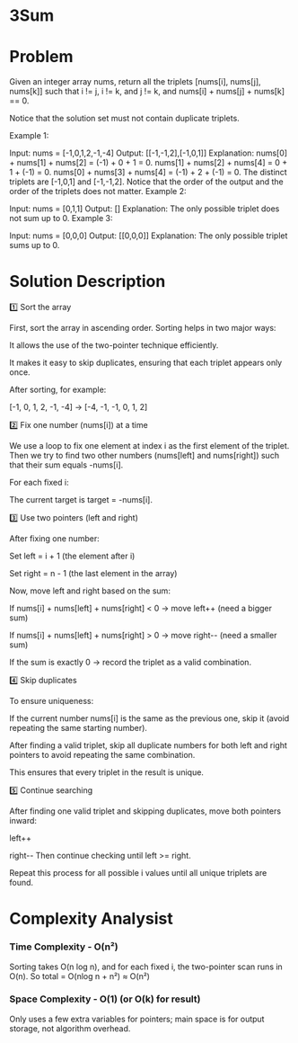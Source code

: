 # 3Sum

# Problem 

Given an integer array nums, return all the triplets [nums[i], nums[j], nums[k]] such that i != j, i != k, and j != k, and nums[i] + nums[j] + nums[k] == 0.

Notice that the solution set must not contain duplicate triplets.

 

Example 1:

Input: nums = [-1,0,1,2,-1,-4]
Output: [[-1,-1,2],[-1,0,1]]
Explanation: 
nums[0] + nums[1] + nums[2] = (-1) + 0 + 1 = 0.
nums[1] + nums[2] + nums[4] = 0 + 1 + (-1) = 0.
nums[0] + nums[3] + nums[4] = (-1) + 2 + (-1) = 0.
The distinct triplets are [-1,0,1] and [-1,-1,2].
Notice that the order of the output and the order of the triplets does not matter.
Example 2:

Input: nums = [0,1,1]
Output: []
Explanation: The only possible triplet does not sum up to 0.
Example 3:

Input: nums = [0,0,0]
Output: [[0,0,0]]
Explanation: The only possible triplet sums up to 0.

# Solution Description
1️⃣ Sort the array

First, sort the array in ascending order.
Sorting helps in two major ways:

It allows the use of the two-pointer technique efficiently.

It makes it easy to skip duplicates, ensuring that each triplet appears only once.

After sorting, for example:

[-1, 0, 1, 2, -1, -4] → [-4, -1, -1, 0, 1, 2]

2️⃣ Fix one number (nums[i]) at a time

We use a loop to fix one element at index i as the first element of the triplet.
Then we try to find two other numbers (nums[left] and nums[right]) such that their sum equals -nums[i].

For each fixed i:

The current target is target = -nums[i].

3️⃣ Use two pointers (left and right)

After fixing one number:

Set left = i + 1 (the element after i)

Set right = n - 1 (the last element in the array)

Now, move left and right based on the sum:

If nums[i] + nums[left] + nums[right] < 0 → move left++ (need a bigger sum)

If nums[i] + nums[left] + nums[right] > 0 → move right-- (need a smaller sum)

If the sum is exactly 0 → record the triplet as a valid combination.

4️⃣ Skip duplicates

To ensure uniqueness:

If the current number nums[i] is the same as the previous one, skip it (avoid repeating the same starting number).

After finding a valid triplet, skip all duplicate numbers for both left and right pointers to avoid repeating the same combination.

This ensures that every triplet in the result is unique.

5️⃣ Continue searching

After finding one valid triplet and skipping duplicates, move both pointers inward:

left++

right--
Then continue checking until left >= right.

Repeat this process for all possible i values until all unique triplets are found.

# Complexity Analysist

### Time Complexity - O(n²)
Sorting takes O(n log n), and for each fixed i, the two-pointer scan runs in O(n). So total = O(nlog n + n²) ≈ O(n²)

### Space Complexity - O(1) (or O(k) for result)    
Only uses a few extra variables for pointers; main space is for output storage, not algorithm overhead.
